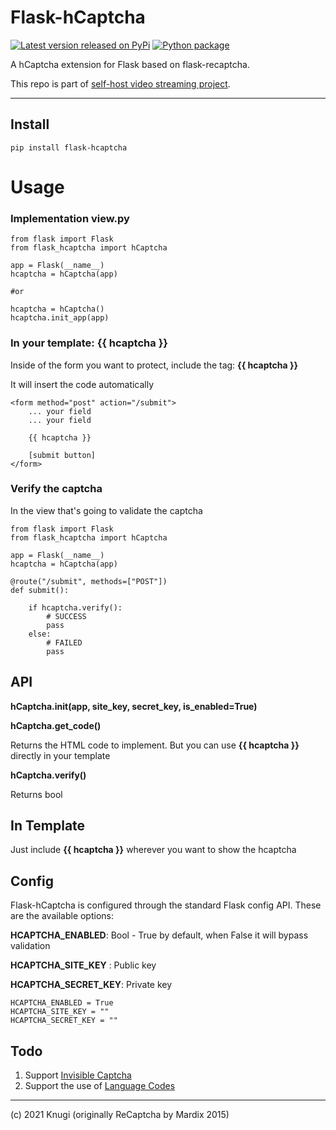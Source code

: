 # Flask-hCaptcha
[![Latest version released on PyPi](https://img.shields.io/pypi/v/Flask-hCaptcha.svg?style=flat&label=latest%20version)](https://pypi.org/project/Flask-hCaptcha/)
[![Python package](https://github.com/KnugiHK/flask-hcaptcha/workflows/Python%20package/badge.svg)](https://github.com/KnugiHK/flask-hcaptcha/actions)

A hCaptcha extension for Flask based on flask-recaptcha.


This repo is part of [self-host video streaming project](https://github.com/users/KnugiHK/projects/3).

---

## Install

    pip install flask-hcaptcha

# Usage

### Implementation view.py

    from flask import Flask
    from flask_hcaptcha import hCaptcha

    app = Flask(__name__)
    hcaptcha = hCaptcha(app)
    
    #or 
    
    hcaptcha = hCaptcha()
    hcaptcha.init_app(app)
    

### In your template: **{{ hcaptcha }}**

Inside of the form you want to protect, include the tag: **{{ hcaptcha }}**

It will insert the code automatically


    <form method="post" action="/submit">
        ... your field
        ... your field

        {{ hcaptcha }}

        [submit button]
    </form>


### Verify the captcha

In the view that's going to validate the captcha

    from flask import Flask
    from flask_hcaptcha import hCaptcha

    app = Flask(__name__)
    hcaptcha = hCaptcha(app)

    @route("/submit", methods=["POST"])
    def submit():

        if hcaptcha.verify():
            # SUCCESS
            pass
        else:
            # FAILED
            pass


## API

**hCaptcha.__init__(app, site_key, secret_key, is_enabled=True)**

**hCaptcha.get_code()**

Returns the HTML code to implement. But you can use
**{{ hcaptcha }}** directly in your template

**hCaptcha.verify()**

Returns bool

## In Template

Just include **{{ hcaptcha }}** wherever you want to show the hcaptcha


## Config

Flask-hCaptcha is configured through the standard Flask config API.
These are the available options:

**HCAPTCHA_ENABLED**: Bool - True by default, when False it will bypass validation

**HCAPTCHA_SITE_KEY** : Public key

**HCAPTCHA_SECRET_KEY**: Private key

    HCAPTCHA_ENABLED = True
    HCAPTCHA_SITE_KEY = ""
    HCAPTCHA_SECRET_KEY = ""

## Todo
1. Support [Invisible Captcha](https://docs.hcaptcha.com/invisible)
2. Support the use of [Language Codes](https://docs.hcaptcha.com/languages)

---

(c) 2021 Knugi (originally ReCaptcha by Mardix 2015)

